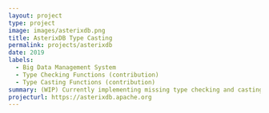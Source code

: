 ```yaml
---
layout: project
type: project
image: images/asterixdb.png
title: AsterixDB Type Casting
permalink: projects/asterixdb
date: 2019
labels:
  - Big Data Management System
  - Type Checking Functions (contribution)
  - Type Casting Functions (contribution)
summary: (WIP) Currently implementing missing type checking and casting functions, as well as introducting best-effort casting for `INSERT` statements inside AsterixDB.
projecturl: https://asterixdb.apache.org
---
```

